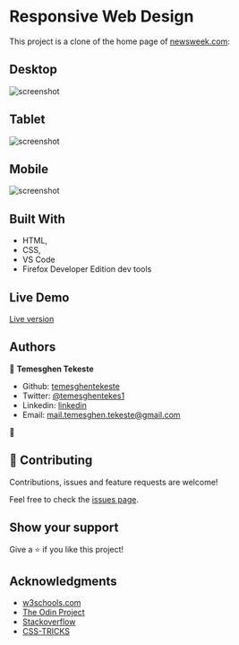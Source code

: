 # Responsive Web Design

This project is a clone of the home page of <a href="https://www.newsweek.com/"  target="_blank">newsweek.com</a>: 

## Desktop
![screenshot](https://github.com/temesghentekeste/newsweek-clone/blob/homepage/images/app-screenshot.png)

## Tablet
![screenshot](https://github.com/temesghentekeste/newsweek-clone/blob/homepage/images/app-screenshot-tablet.png)

## Mobile
![screenshot](https://github.com/temesghentekeste/newsweek-clone/blob/homepage/images/app-screenshot-mobile.png)

## Built With

- HTML,
- CSS,
- VS Code
- Firefox Developer Edition dev tools

## Live Demo

<a href="https://rawcdn.githack.com/temesghentekeste/newsweek-clone/7d988032de108cd63b95ef7c7e10f52ad34c615d/index.html" target="_blank">Live version</a>

## Authors

👤 **Temesghen Tekeste**

- Github: [temesghentekeste](https://github.com/temesghentekeste)
- Twitter: [@temesghentekes1](https://twitter.com/temesghentekes1)
- Linkedin: [linkedin](https://www.linkedin.com/in/temesghen-tekeste-bahta-8b5243193/)
- Email:  mail.temesghen.tekeste@gmail.com

👤 

## 🤝 Contributing

Contributions, issues and feature requests are welcome!

Feel free to check the <a href="https://github.com/temesghentekeste/newsweek-clone/issues/2" target="_blank">issues page</a>.

## Show your support

Give a ⭐️ if you like this project!

## Acknowledgments

- <a href="https://www.w3schools.com/" target="_blank">w3schools.com</a> 
- <a href="https://www.theodinproject.com/" target="_blank">The Odin Project</a>
- <a href="https://www.stackoverflow.com/" target="_blank">Stackoverflow</a>
- <a href="https://css-tricks.com/" target="_blank">CSS-TRICKS</a>
